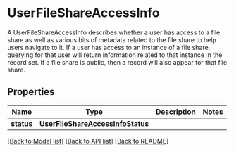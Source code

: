 # UserFileShareAccessInfo

A UserFileShareAccessInfo describes whether a user has access to a file share as well as various bits of metadata related to the file share  to help users navigate to it. If a user has access to an instance of a file share, querying for that user will return information related to that instance in the record set. If a file share is public, then a record will also appear for that file share. 
## Properties
Name | Type | Description | Notes
------------ | ------------- | ------------- | -------------
**status** | [**UserFileShareAccessInfoStatus**](UserFileShareAccessInfoStatus.md) |  | 

[[Back to Model list]](../README.md#documentation-for-models) [[Back to API list]](../README.md#documentation-for-api-endpoints) [[Back to README]](../README.md)


